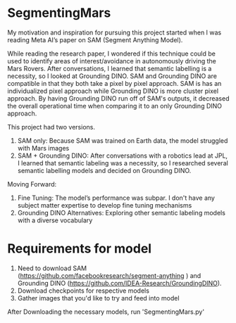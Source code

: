 # SegmentingMars

My motivation and inspiration for pursuing this project started when I was reading Meta AI’s paper on SAM (Segment Anything Model).

While reading the research paper, I wondered if this technique could be used to identify areas of interest/avoidance in autonomously driving the Mars Rovers. After conversations, I learned that semantic labelling is a necessity, so I looked at Grounding DINO. SAM and Grounding DINO are compatible in that they both take a pixel by pixel approach. SAM is has an individualized pixel approach while Grounding DINO is more cluster pixel approach. By having Grounding DINO run off of SAM's outputs, it decreased the overall operational time when comparing it to an only Grounding DINO approach.

This project had two versions. 

1. SAM only: Because SAM was trained on Earth data, the model struggled with Mars images
2. SAM + Grounding DINO: After conversations with a robotics lead at JPL, I learned that semantic labeling was a necessity, so I researched several semantic labelling models and decided on Grounding DINO. 

Moving Forward:
1. Fine Tuning: The model’s performance was subpar. I don't have any subject matter expertise to develop fine tuning mechanisms
2. Grounding DINO Alternatives: Exploring other semantic labeling models with a diverse vocabulary

# Requirements for model
1. Need to download SAM (https://github.com/facebookresearch/segment-anything ) and Grounding DINO (https://github.com/IDEA-Research/GroundingDINO).
2. Download checkpoints for respective models
3. Gather images that you'd like to try and feed into model

After Downloading the necessary models, run 'SegmentingMars.py'

